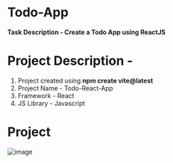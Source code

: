 # Todo-App
 **Task Description - Create a Todo App using ReactJS**

# Project Description - 
1. Project created using **npm create vite@latest** 
2. Project Name - Todo-React-App
3. Framework - React 
4. JS Library - Javascript

# Project 
![image](https://github.com/Aditya-Coomar/Todo-React-App/assets/92925750/29b39458-7c67-49e7-8ab9-4bf89742bc4d)
